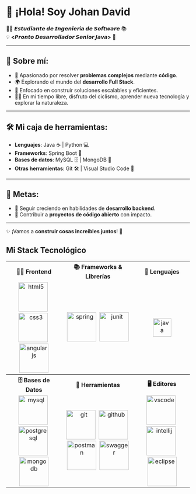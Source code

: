 # 👋 ¡Hola! Soy Johan David  

👨‍💻 **𝙀𝙨𝙩𝙪𝙙𝙞𝙖𝙣𝙩𝙚 𝙙𝙚 𝙄𝙣𝙜𝙚𝙣𝙞𝙚𝙧í𝙖 𝙙𝙚 𝙎𝙤𝙛𝙩𝙬𝙖𝙧𝙚** 📚  
💡 **<𝙋𝙧𝙤𝙣𝙩𝙤 𝘿𝙚𝙨𝙖𝙧𝙧𝙤𝙡𝙡𝙖𝙙𝙤𝙧 𝙎𝙚𝙣𝙞𝙤𝙧 𝙅𝙖𝙫𝙖>** 🚀  

---

## 🌟 **Sobre mí:**

- 🔧 Apasionado por resolver **problemas complejos** mediante **código**.  
- 🌍 Explorando el mundo del **desarrollo Full Stack**.  
- 🎯 Enfocado en construir soluciones escalables y eficientes.  
- 🚴‍♂️ En mi tiempo libre, disfruto del ciclismo, aprender nueva tecnología y explorar la naturaleza.  

---

## 🛠️ **Mi caja de herramientas:**

- **Lenguajes**: Java ☕ | Python 💻  
- **Frameworks**: Spring Boot 🌱  
- **Bases de datos**: MySQL 🗄️ | MongoDB 🍃  
- **Otras herramientas**: Git 🛠️ | Visual Studio Code 📘  

---

## 🎯 **Metas:**

- 🌱 Seguir creciendo en habilidades de **desarrollo backend**.  
- 🚀 Contribuir a **proyectos de código abierto** con impacto.  

---

✨ ¡Vamos a **construir cosas increíbles juntos**! 🚀

## Mi Stack Tecnológico

<table>
  <tr>
    <th align="center">👨‍💻 Frontend</th>
    <th align="center">📚 Frameworks & Librerías</th>
    <th align="center">🧠 Lenguajes</th>
  </tr>
  <tr>
    <td align="center">
      <img src="https://cdn.jsdelivr.net/gh/devicons/devicon/icons/html5/html5-original.svg" alt="html5" width="80" />&nbsp;
      <img src="https://cdn.jsdelivr.net/gh/devicons/devicon/icons/css3/css3-original.svg" alt="css3" width="80" />&nbsp;
      <img src="https://cdn.jsdelivr.net/gh/devicons/devicon/icons/angularjs/angularjs-original.svg" alt="angularjs" width="80" />
    </td>
    <td align="center">
      <img src="https://cdn.jsdelivr.net/gh/devicons/devicon/icons/spring/spring-original.svg" alt="spring" width="80" />&nbsp;
      <img src="https://cdn.jsdelivr.net/gh/devicons/devicon/icons/junit/junit-original.svg" alt="junit" width="80" />
    </td>
    <td align="center">
      <img src="https://cdn.jsdelivr.net/gh/devicons/devicon/icons/java/java-original.svg" alt="java" width="50" />
    </td>
  </tr>
  <tr>
    <th align="center">🗄️ Bases de Datos</th>
    <th align="center">🔧 Herramientas</th>
    <th align="center">🖥️ Editores</th>
  </tr>
  <tr>
    <td align="center">
      <img src="https://cdn.jsdelivr.net/gh/devicons/devicon/icons/mysql/mysql-original.svg" alt="mysql" width="80" />&nbsp;
      <img src="https://cdn.jsdelivr.net/gh/devicons/devicon/icons/postgresql/postgresql-original.svg" alt="postgresql" width="80" />&nbsp;
      <img src="https://cdn.jsdelivr.net/gh/devicons/devicon/icons/mongodb/mongodb-original.svg" alt="mongodb" width="80" />
    </td>
    <td align="center">
      <img src="https://cdn.jsdelivr.net/gh/devicons/devicon/icons/git/git-original.svg" alt="git" width="80" />&nbsp;
      <img src="https://cdn.jsdelivr.net/gh/devicons/devicon/icons/github/github-original.svg" alt="github" width="80" />&nbsp;
      <img src="https://cdn.jsdelivr.net/gh/devicons/devicon/icons/postman/postman-original.svg" alt="postman" width="80" />&nbsp;
      <img src="https://cdn.jsdelivr.net/gh/devicons/devicon/icons/swagger/swagger-original.svg" alt="swagger" width="80" />
    </td>
    <td align="center">
      <img src="https://cdn.jsdelivr.net/gh/devicons/devicon/icons/vscode/vscode-original.svg" alt="vscode" width="80" />&nbsp;
      <img src="https://cdn.jsdelivr.net/gh/devicons/devicon/icons/intellij/intellij-original.svg" alt="intellij" width="80" />&nbsp;
      <img src="https://cdn.jsdelivr.net/gh/devicons/devicon/icons/eclipse/eclipse-original.svg" alt="eclipse" width="80" />
    </td>
  </tr>
</table>











